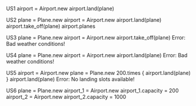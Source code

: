 
US1
airport = Airport.new
airport.land(plane)

US2
plane = Plane.new
airport = Airport.new
airport.land(plane)
airport.take_off(plane)
airport.planes

US3
plane = Plane.new
airport = Airport.new
airport.take_off(plane)
Error: Bad weather conditions!

US4
plane = Plane.new
airport = Airport.new
airport.land(plane)
Error: Bad weather conditions!

US5
airport = Airport.new
plane = Plane.new
200.times { airport.land(plane) }
airport.land(plane)
Error: No landing slots available!

US6
plane = Plane.new
airport_1 = Airport.new
airport_1.capacity = 200
airport_2 = Airport.new
airport_2.capacity = 1000
